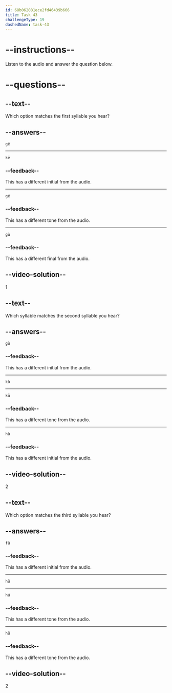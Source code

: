 ```yaml
---
id: 68b062081ece2fd46439b666
title: Task 43
challengeType: 19
dashedName: task-43
---
```


<!-- (Audio) A: gē, kù, hū -->

# --instructions--

Listen to the audio and answer the question below.

# --questions--

## --text--

Which option matches the first syllable you hear?

## --answers--

`gē`

---

`kē`

### --feedback--

This has a different initial from the audio.

---

`gé`

### --feedback--

This has a different tone from the audio.

---

`gù`

### --feedback--

This has a different final from the audio.

## --video-solution--

1

## --text--

Which syllable matches the second syllable you hear?

## --answers--

`gù`

### --feedback--

This has a different initial from the audio.

---

`kù`

---

`kū`

### --feedback--

This has a different tone from the audio.

---

`hù`

### --feedback--

This has a different initial from the audio.

## --video-solution--

2

## --text--

Which option matches the third syllable you hear?

## --answers--

`fū`

### --feedback--

This has a different initial from the audio.

---

`hū`

---

`hú`

### --feedback--

This has a different tone from the audio.

---

`hǔ`

### --feedback--

This has a different tone from the audio.

## --video-solution--

2
